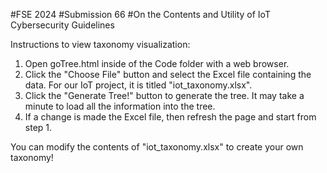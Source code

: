 #FSE 2024
#Submission 66
#On the Contents and Utility of IoT Cybersecurity Guidelines

Instructions to view taxonomy visualization:
1. Open goTree.html inside of the Code folder with a web browser. 
2. Click the "Choose File" button and select the Excel file containing the data. For our IoT project, it is titled "iot_taxonomy.xlsx".
3. Click the "Generate Tree!" button to generate the tree. It may take a minute to load all the information into the tree. 
4. If a change is made the Excel file, then refresh the page and start from step 1.

You can modify the contents of "iot_taxonomy.xlsx" to create your own taxonomy!
